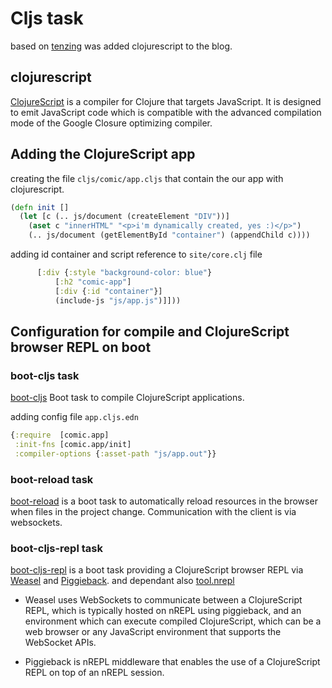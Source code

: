 # Cljs task

based on [tenzing](https://github.com/martinklepsch/tenzing) was added clojurescript to the blog.


## clojurescript

[ClojureScript](https://github.com/clojure/clojurescript)
 is a compiler for Clojure that targets JavaScript. It is designed to emit JavaScript code which is compatible with the advanced compilation mode of the Google Closure optimizing compiler.



 ## Adding the ClojureScript app


 creating the file `cljs/comic/app.cljs` that contain the our app with clojurescript.
 ```clojure
 (defn init []
   (let [c (.. js/document (createElement "DIV"))]
     (aset c "innerHTML" "<p>i'm dynamically created, yes :)</p>")
     (.. js/document (getElementById "container") (appendChild c))))
 ```


 adding id container and script reference to `site/core.clj` file
 ```clojure
       [:div {:style "background-color: blue"}
           [:h2 "comic-app"]
           [:div {:id "container"}]
           (include-js "js/app.js")]]))
 ```


## Configuration for compile and ClojureScript browser REPL on boot


### boot-cljs task

[boot-cljs](https://github.com/adzerk-oss/boot-cljs)
Boot task to compile ClojureScript applications.

adding config file `app.cljs.edn`
```clojure
{:require  [comic.app]
 :init-fns [comic.app/init]
 :compiler-options {:asset-path "js/app.out"}}
```

### boot-reload task

[boot-reload](https://github.com/adzerk-oss/boot-reload) is a boot task to automatically reload resources in the browser when files in the project change. Communication with the client is via websockets.

### boot-cljs-repl task
[boot-cljs-repl](https://github.com/adzerk-oss/boot-cljs-repl) is a boot task providing a ClojureScript browser REPL via [Weasel](https://github.com/tomjakubowski/weasel) and [Piggieback](https://github.com/cemerick/piggieback).
and dependant also [tool.nrepl](https://github.com/clojure/tools.nrepl)

- Weasel uses WebSockets to communicate between a ClojureScript REPL, which is typically hosted on nREPL using piggieback, and an environment which can execute compiled ClojureScript, which can be a web browser or any JavaScript environment that supports the WebSocket APIs.

- Piggieback is nREPL middleware that enables the use of a ClojureScript REPL on top of an nREPL session.
